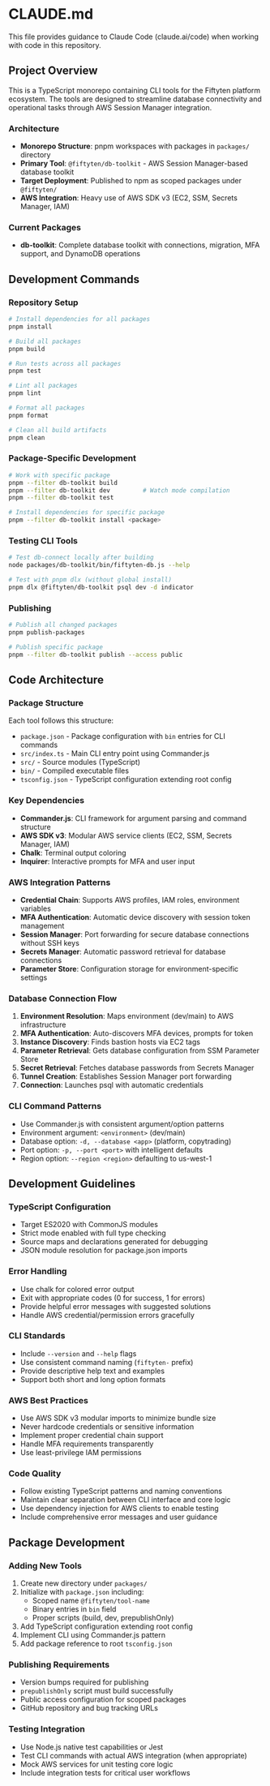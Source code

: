 # CLAUDE.md

This file provides guidance to Claude Code (claude.ai/code) when working with code in this repository.

## Project Overview

This is a TypeScript monorepo containing CLI tools for the Fiftyten platform ecosystem. The tools are designed to streamline database connectivity and operational tasks through AWS Session Manager integration.

### Architecture
- **Monorepo Structure**: pnpm workspaces with packages in `packages/` directory
- **Primary Tool**: `@fiftyten/db-toolkit` - AWS Session Manager-based database toolkit
- **Target Deployment**: Published to npm as scoped packages under `@fiftyten/`
- **AWS Integration**: Heavy use of AWS SDK v3 (EC2, SSM, Secrets Manager, IAM)

### Current Packages
- **db-toolkit**: Complete database toolkit with connections, migration, MFA support, and DynamoDB operations

## Development Commands

### Repository Setup
```bash
# Install dependencies for all packages
pnpm install

# Build all packages
pnpm build

# Run tests across all packages  
pnpm test

# Lint all packages
pnpm lint

# Format all packages
pnpm format

# Clean all build artifacts
pnpm clean
```

### Package-Specific Development
```bash
# Work with specific package
pnpm --filter db-toolkit build
pnpm --filter db-toolkit dev         # Watch mode compilation
pnpm --filter db-toolkit test

# Install dependencies for specific package
pnpm --filter db-toolkit install <package>
```

### Testing CLI Tools
```bash
# Test db-connect locally after building
node packages/db-toolkit/bin/fiftyten-db.js --help

# Test with pnpm dlx (without global install)
pnpm dlx @fiftyten/db-toolkit psql dev -d indicator
```

### Publishing
```bash
# Publish all changed packages
pnpm publish-packages

# Publish specific package
pnpm --filter db-toolkit publish --access public
```

## Code Architecture

### Package Structure
Each tool follows this structure:
- `package.json` - Package configuration with `bin` entries for CLI commands
- `src/index.ts` - Main CLI entry point using Commander.js
- `src/` - Source modules (TypeScript)
- `bin/` - Compiled executable files
- `tsconfig.json` - TypeScript configuration extending root config

### Key Dependencies
- **Commander.js**: CLI framework for argument parsing and command structure
- **AWS SDK v3**: Modular AWS service clients (EC2, SSM, Secrets Manager, IAM)
- **Chalk**: Terminal output coloring
- **Inquirer**: Interactive prompts for MFA and user input

### AWS Integration Patterns
- **Credential Chain**: Supports AWS profiles, IAM roles, environment variables
- **MFA Authentication**: Automatic device discovery with session token management
- **Session Manager**: Port forwarding for secure database connections without SSH keys
- **Secrets Manager**: Automatic password retrieval for database connections
- **Parameter Store**: Configuration storage for environment-specific settings

### Database Connection Flow
1. **Environment Resolution**: Maps environment (dev/main) to AWS infrastructure
2. **MFA Authentication**: Auto-discovers MFA devices, prompts for token
3. **Instance Discovery**: Finds bastion hosts via EC2 tags
4. **Parameter Retrieval**: Gets database configuration from SSM Parameter Store
5. **Secret Retrieval**: Fetches database passwords from Secrets Manager
6. **Tunnel Creation**: Establishes Session Manager port forwarding
7. **Connection**: Launches psql with automatic credentials

### CLI Command Patterns
- Use Commander.js with consistent argument/option patterns
- Environment argument: `<environment>` (dev/main)
- Database option: `-d, --database <app>` (platform, copytrading)
- Port option: `-p, --port <port>` with intelligent defaults
- Region option: `--region <region>` defaulting to us-west-1

## Development Guidelines

### TypeScript Configuration
- Target ES2020 with CommonJS modules
- Strict mode enabled with full type checking
- Source maps and declarations generated for debugging
- JSON module resolution for package.json imports

### Error Handling
- Use chalk for colored error output
- Exit with appropriate codes (0 for success, 1 for errors)
- Provide helpful error messages with suggested solutions
- Handle AWS credential/permission errors gracefully

### CLI Standards
- Include `--version` and `--help` flags
- Use consistent command naming (`fiftyten-` prefix)
- Provide descriptive help text and examples
- Support both short and long option formats

### AWS Best Practices
- Use AWS SDK v3 modular imports to minimize bundle size
- Never hardcode credentials or sensitive information
- Implement proper credential chain support
- Handle MFA requirements transparently
- Use least-privilege IAM permissions

### Code Quality
- Follow existing TypeScript patterns and naming conventions
- Maintain clear separation between CLI interface and core logic
- Use dependency injection for AWS clients to enable testing
- Include comprehensive error messages and user guidance

## Package Development

### Adding New Tools
1. Create new directory under `packages/`
2. Initialize with `package.json` including:
   - Scoped name `@fiftyten/tool-name`
   - Binary entries in `bin` field
   - Proper scripts (build, dev, prepublishOnly)
3. Add TypeScript configuration extending root config
4. Implement CLI using Commander.js pattern
5. Add package reference to root `tsconfig.json`

### Publishing Requirements
- Version bumps required for publishing
- `prepublishOnly` script must build successfully
- Public access configuration for scoped packages
- GitHub repository and bug tracking URLs

### Testing Integration
- Use Node.js native test capabilities or Jest
- Test CLI commands with actual AWS integration (when appropriate)
- Mock AWS services for unit testing core logic
- Include integration tests for critical user workflows